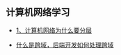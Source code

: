 ## 计算机网络学习

- [1、计算机网络为什么要分层](https://github.com/boilingfrog/Go-POINT/blob/master/tcp/1%E3%80%81%E8%AE%A1%E7%AE%97%E6%9C%BA%E7%BD%91%E7%BB%9C%E4%B8%BA%E4%BB%80%E4%B9%88%E8%A6%81%E5%88%86%E5%B1%82.md)    

- [什么是跨域，后端开发如何处理跨域](https://github.com/boilingfrog/Go-POINT/blob/master/tcp/%E4%BB%80%E4%B9%88%E6%98%AF%E8%B7%A8%E5%9F%9F.md)      





































